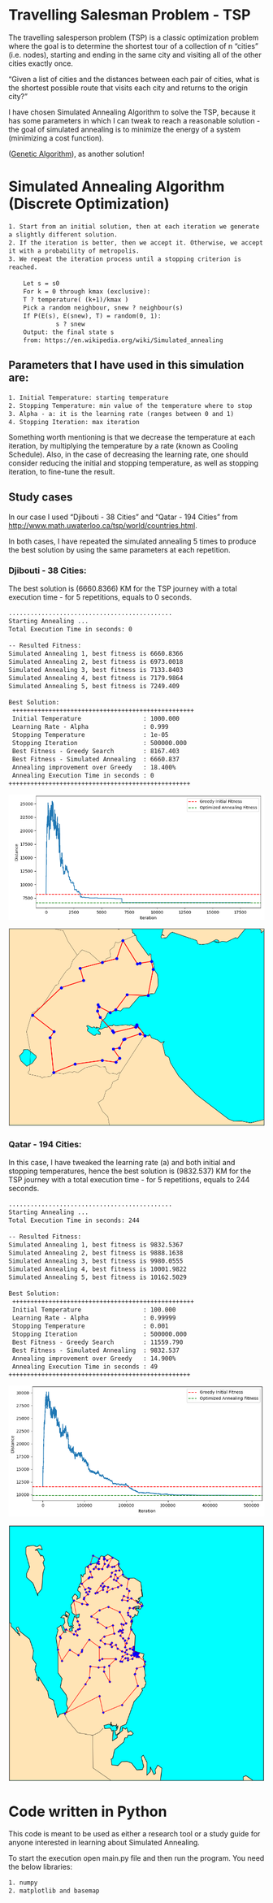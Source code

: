 # Travelling Salesman Problem - TSP
The travelling salesperson problem (TSP) is a classic optimization problem where the goal is to determine the shortest tour of a collection 
of n “cities” (i.e. nodes), starting and ending in the same city and visiting all of the other cities exactly once.

“Given a list of cities and the distances between each pair of cities, what is the shortest possible route that visits each city and returns 
to the origin city?”

I have chosen Simulated Annealing Algorithm to solve the TSP, because it has some parameters in which I can tweak to reach a reasonable solution - the goal of simulated annealing is to minimize the energy of a system (minimizing a cost function).

 ([Genetic Algorithm](https://github.com/FawazQutami/Genetic-Algorithm/tree/master)), as another solution!
	
# Simulated Annealing Algorithm (Discrete Optimization)
	1. Start from an initial solution, then at each iteration we generate a slightly different solution. 
	2. If the iteration is better, then we accept it. Otherwise, we accept it with a probability of metropolis.
	3. We repeat the iteration process until a stopping criterion is reached.
	
		Let s = s0
		For k = 0 through kmax (exclusive):
		T ? temperature( (k+1)/kmax )
		Pick a random neighbour, snew ? neighbour(s)
		If P(E(s), E(snew), T) = random(0, 1):
				 s ? snew
		Output: the final state s
		from: https://en.wikipedia.org/wiki/Simulated_annealing
		
## Parameters that I have used in this simulation are:
	1. Initial Temperature: starting temperature 
	2. Stopping Temperature: min value of the temperature where to stop
	3. Alpha - a: it is the learning rate (ranges between 0 and 1)
	4. Stopping Iteration: max iteration 
	
Something worth mentioning is that we decrease the temperature at each iteration, by multiplying the temperature by a rate (known as Cooling Schedule).
Also, in the case of decreasing the learning rate, one should consider reducing the initial and stopping temperature, as well as stopping iteration, to fine-tune the result.

## Study cases 
In our case I used “Djibouti - 38 Cities” and “Qatar - 194 Cities” from http://www.math.uwaterloo.ca/tsp/world/countries.html.

In both cases, I have repeated the simulated annealing 5 times to produce the best solution by using the same parameters at each repetition. 

### Djibouti - 38 Cities:
The best solution is (6660.8366) KM for the TSP journey with a total execution time - for 5 repetitions, equals to 0 seconds.

	.............................................
	Starting Annealing ...
	Total Execution Time in seconds: 0

	-- Resulted Fitness:
	Simulated Annealing 1, best fitness is 6660.8366
	Simulated Annealing 2, best fitness is 6973.0018
	Simulated Annealing 3, best fitness is 7133.8403
	Simulated Annealing 4, best fitness is 7179.9864
	Simulated Annealing 5, best fitness is 7249.409

	Best Solution: 
	 ++++++++++++++++++++++++++++++++++++++++++++++++++
	 Initial Temperature                 : 1000.000
	 Learning Rate - Alpha               : 0.999
	 Stopping Temperature                : 1e-05
	 Stopping Iteration                  : 500000.000
	 Best Fitness - Greedy Search        : 8167.403 
	 Best Fitness - Simulated Annealing  : 6660.837
	 Annealing improvement over Greedy   : 18.400%
	 Annealing Execution Time in seconds : 0
	++++++++++++++++++++++++++++++++++++++++++++++++++
	
![The fitness curves](/images/dj_fitnessCurve.png)

![Best Route](/images/dj_routeCurve.png)

### Qatar - 194 Cities:
In this case, I have tweaked the learning rate (a) and both initial and stopping temperatures, hence the best solution is (9832.537) KM for the TSP journey with a total execution time - for 5 repetitions, equals to 244 seconds.
	
	.............................................
	Starting Annealing ...
	Total Execution Time in seconds: 244

	-- Resulted Fitness:
	Simulated Annealing 1, best fitness is 9832.5367
	Simulated Annealing 2, best fitness is 9888.1638
	Simulated Annealing 3, best fitness is 9980.0555
	Simulated Annealing 4, best fitness is 10001.9822
	Simulated Annealing 5, best fitness is 10162.5029

	Best Solution: 
	 ++++++++++++++++++++++++++++++++++++++++++++++++++
	 Initial Temperature                 : 100.000
	 Learning Rate - Alpha               : 0.99999
	 Stopping Temperature                : 0.001
	 Stopping Iteration                  : 500000.000
	 Best Fitness - Greedy Search        : 11559.790 
	 Best Fitness - Simulated Annealing  : 9832.537
	 Annealing improvement over Greedy   : 14.900%
	 Annealing Execution Time in seconds : 49
	++++++++++++++++++++++++++++++++++++++++++++++++++

![The fitness curves](/images/qa_fitnessCurve.png)

![Best Route](/images/qa_routeCurve.png)
	
# Code written in Python
This code is meant to be used as either a research tool or a study guide for anyone interested in learning about Simulated Annealing.  
 
To start the execution open main.py file and then run the program.
You need the below libraries:

	1. numpy
	2. matplotlib and basemap
 
